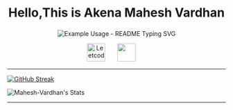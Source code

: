 <h1 align="center">Hello,This is Akena Mahesh Vardhan</h1>
<h3 align="center"></h3>
<p align="center">
  <!-- Typing SVG by Mahesh-Vardhan - https://github.com/Mahesh-Vardhan/readme-typing-svg -->
  <p align="center">
    <img src="https://readme-typing-svg.demolab.com/?lines=Mahesh Vardhan;Competitive +Programming;System+Design;Web+Development;Machine+Learning;Automation;Testing;Get+in+touch+through+the+links+below;;&font=Tektur&font-size=30&center=true&width=380&height=50&duration=4000&pause=1000&color=00ff00" alt="Example Usage - README Typing SVG">
  </p>
</p>

<p align="center">
  <a href="https://leetcode.com/MaheshVardhan"><img width="42px" alt="Leetcode" title="Leetcode" src="https://cdn.jsdelivr.net/npm/simple-icons@3.1.0/icons/leetcode.svg"/></a>
  &nbsp;&nbsp;&nbsp;&nbsp;&nbsp;
  <a href="mailto:maheshakena5614@gmail.com" alt="Gmail" title="Contact me"><img width="42px" src="https://cdn-icons-png.flaticon.com/128/5968/5968534.png"/></a>
  &nbsp;&nbsp;&nbsp;&nbsp;&nbsp;
<!--   <a href="https://www.instagram.com/mahesh__vardhan/"><img width="42px" alt="Dev.to" title="DenverCoder1 Dev.to" src="https://cdn-icons-png.flaticon.com/128/2111/2111463.png"></a> -->
</p>

---
[![GitHub Streak](http://github-readme-streak-stats.herokuapp.com?user=Mahesh-Vard&theme=neon-dark&date_format=M%20j%5B%2C%20Y%5D)](https://git.io/streak-stats)

![Mahesh-Vardhan's Stats](https://github-readme-stats.vercel.app/api?username=Mahesh-Vard&theme=jolly&show_icons=true&hide_border=false&count_private=false)

---
